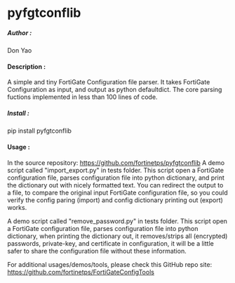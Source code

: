 # pyfgtconflib


##### Author :
Don Yao


#### Description : 
A simple and tiny FortiGate Configuration file parser.
It takes FortiGate Configuration as input, and output as python defaultdict.
The core parsing fuctions implemented in less than 100 lines of code.


##### Install :
pip install pyfgtconflib


#### Usage :
In the source repository: https://github.com/fortinetps/pyfgtconflib
A demo script called "import_export.py" in tests folder.
This script open a FortiGate configuration file, parses configuration file into python dictionary, 
and print the dictionary out with nicely formatted text.
You can redirect the output to a file, to compare the original input FortiGate configuration file, 
so you could verify the config paring (import) and config dictionary printing out (export) works.

A demo script called "remove_password.py" in tests folder.
This script open a FortiGate configuration file, parses configuration file into python dictionary, 
when printing the dictionary out, it removes/strips all (encrypted) passwords, private-key, and certificate in configuration, 
it will be a little safer to share the configuration file without these information.

For additional usages/demos/tools, please check this GitHub repo site:
https://github.com/fortinetps/FortiGateConfigTools
